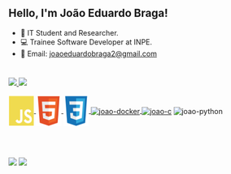 ## Hello, I'm João Eduardo Braga!

- 📕 IT Student and Researcher.
- 💻 Trainee Software Developer at INPE.
- 📩 Email: joaoeduardobraga2@gmail.com

#

<div>
  <a href="https://github.com/joapedu">
  <img height="150em" src="https://github-readme-stats.vercel.app/api?username=joapedu&show_icons=true&theme=dark&include_all_commits=true&count_private=true"/>
  <img height="150em" src="https://github-readme-stats.vercel.app/api/top-langs/?username=joapedu&layout=compact&langs_count=7&theme=dark"/>
</div>



  

<div style="display: inline_block"><br>
  <img align="center" alt="joao-Js" height="60" width="50" src="https://raw.githubusercontent.com/devicons/devicon/master/icons/javascript/javascript-plain.svg">
  <img align="center" alt="joao-HTML" height="60" width="50" src="https://raw.githubusercontent.com/devicons/devicon/master/icons/html5/html5-original.svg">
  <img align="center" alt="joao-CSS" height="60" width="50" src="https://raw.githubusercontent.com/devicons/devicon/master/icons/css3/css3-original.svg">
  <img align="center" alt="joao-docker" height="60" width="70" src="https://www.docker.com/wp-content/uploads/2022/03/Moby-logo.png">
  <a href="https://ibb.co/gWYv3ck"><img src="https://i.ibb.co/M1d8sJF/5a36954d40bea2-0735336615135266052652.png" align="center" alt="joao-c" height="60" width="50" /></a>
  <img align="center" alt="joao-python" height="60" width="50" src="https://upload.wikimedia.org/wikipedia/commons/thumb/c/c3/Python-logo-notext.svg/115px-Python-logo-notext.svg.png?20220821155029">
  
  <br> <br>
  
  <div>
    <a href="https://www.linkedin.com/in/jo%C3%A3o-eduardo-braga/" target="_blank"><img src="https://img.shields.io/badge/-LinkedIn-%230077B5?style=for-the-badge&logo=linkedin&logoColor=white" target="_blank"></a> 
     <a href="https://www.instagram.com/_joaoeduardob/" target="_blank"><img src="https://img.shields.io/badge/-Instagram-%23E4405F?style=for-the-badge&logo=instagram&logoColor=white" target="_blank"></a>
    

  </div>
  
 
  ##
  
 
</div>
